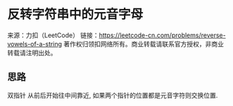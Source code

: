 # 反转字符串中的元音字母

来源：力扣（LeetCode）
链接：https://leetcode-cn.com/problems/reverse-vowels-of-a-string
著作权归领扣网络所有。商业转载请联系官方授权，非商业转载请注明出处。

## 思路

双指针 从前后开始往中间靠近, 如果两个指针的位置都是元音字符则交换位置.
